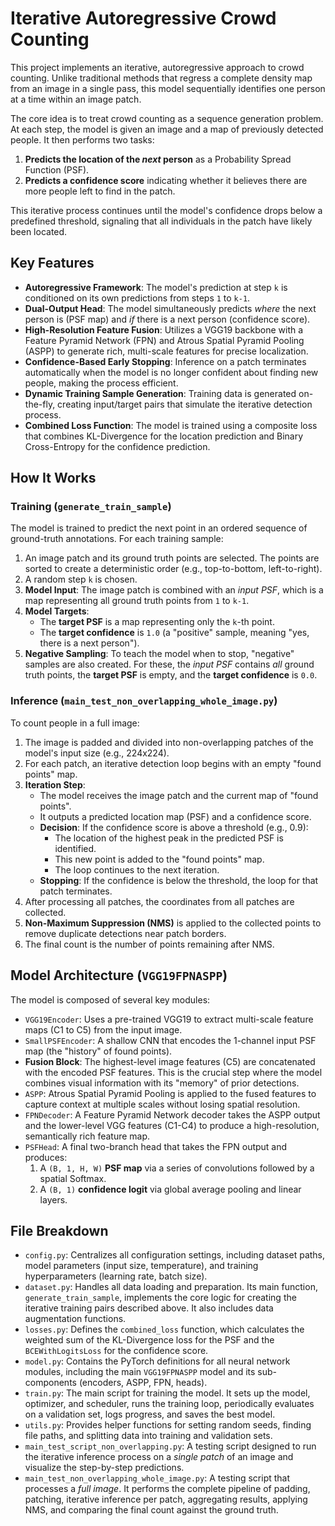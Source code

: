 # Iterative Autoregressive Crowd Counting

This project implements an iterative, autoregressive approach to crowd counting. Unlike traditional methods that regress a complete density map from an image in a single pass, this model sequentially identifies one person at a time within an image patch.

The core idea is to treat crowd counting as a sequence generation problem. At each step, the model is given an image and a map of previously detected people. It then performs two tasks:
1.  **Predicts the location of the *next* person** as a Probability Spread Function (PSF).
2.  **Predicts a confidence score** indicating whether it believes there are more people left to find in the patch.

This iterative process continues until the model's confidence drops below a predefined threshold, signaling that all individuals in the patch have likely been located.

## Key Features

-   **Autoregressive Framework**: The model's prediction at step `k` is conditioned on its own predictions from steps `1` to `k-1`.
-   **Dual-Output Head**: The model simultaneously predicts *where* the next person is (PSF map) and *if* there is a next person (confidence score).
-   **High-Resolution Feature Fusion**: Utilizes a VGG19 backbone with a Feature Pyramid Network (FPN) and Atrous Spatial Pyramid Pooling (ASPP) to generate rich, multi-scale features for precise localization.
-   **Confidence-Based Early Stopping**: Inference on a patch terminates automatically when the model is no longer confident about finding new people, making the process efficient.
-   **Dynamic Training Sample Generation**: Training data is generated on-the-fly, creating input/target pairs that simulate the iterative detection process.
-   **Combined Loss Function**: The model is trained using a composite loss that combines KL-Divergence for the location prediction and Binary Cross-Entropy for the confidence prediction.

## How It Works

### Training (`generate_train_sample`)

The model is trained to predict the next point in an ordered sequence of ground-truth annotations. For each training sample:
1.  An image patch and its ground truth points are selected. The points are sorted to create a deterministic order (e.g., top-to-bottom, left-to-right).
2.  A random step `k` is chosen.
3.  **Model Input**: The image patch is combined with an *input PSF*, which is a map representing all ground truth points from `1` to `k-1`.
4.  **Model Targets**:
    -   The **target PSF** is a map representing only the `k`-th point.
    -   The **target confidence** is `1.0` (a "positive" sample, meaning "yes, there is a next person").
5.  **Negative Sampling**: To teach the model when to stop, "negative" samples are also created. For these, the *input PSF* contains *all* ground truth points, the **target PSF** is empty, and the **target confidence** is `0.0`.

### Inference (`main_test_non_overlapping_whole_image.py`)

To count people in a full image:
1.  The image is padded and divided into non-overlapping patches of the model's input size (e.g., 224x224).
2.  For each patch, an iterative detection loop begins with an empty "found points" map.
3.  **Iteration Step**:
    -   The model receives the image patch and the current map of "found points".
    -   It outputs a predicted location map (PSF) and a confidence score.
    -   **Decision**: If the confidence score is above a threshold (e.g., 0.9):
        -   The location of the highest peak in the predicted PSF is identified.
        -   This new point is added to the "found points" map.
        -   The loop continues to the next iteration.
    -   **Stopping**: If the confidence is below the threshold, the loop for that patch terminates.
4.  After processing all patches, the coordinates from all patches are collected.
5.  **Non-Maximum Suppression (NMS)** is applied to the collected points to remove duplicate detections near patch borders.
6.  The final count is the number of points remaining after NMS.

## Model Architecture (`VGG19FPNASPP`)

The model is composed of several key modules:
-   `VGG19Encoder`: Uses a pre-trained VGG19 to extract multi-scale feature maps (C1 to C5) from the input image.
-   `SmallPSFEncoder`: A shallow CNN that encodes the 1-channel input PSF map (the "history" of found points).
-   **Fusion Block**: The highest-level image features (C5) are concatenated with the encoded PSF features. This is the crucial step where the model combines visual information with its "memory" of prior detections.
-   `ASPP`: Atrous Spatial Pyramid Pooling is applied to the fused features to capture context at multiple scales without losing spatial resolution.
-   `FPNDecoder`: A Feature Pyramid Network decoder takes the ASPP output and the lower-level VGG features (C1-C4) to produce a high-resolution, semantically rich feature map.
-   `PSFHead`: A final two-branch head that takes the FPN output and produces:
    1.  A `(B, 1, H, W)` **PSF map** via a series of convolutions followed by a spatial Softmax.
    2.  A `(B, 1)` **confidence logit** via global average pooling and linear layers.

## File Breakdown

-   `config.py`: Centralizes all configuration settings, including dataset paths, model parameters (input size, temperature), and training hyperparameters (learning rate, batch size).
-   `dataset.py`: Handles all data loading and preparation. Its main function, `generate_train_sample`, implements the core logic for creating the iterative training pairs described above. It also includes data augmentation functions.
-   `losses.py`: Defines the `combined_loss` function, which calculates the weighted sum of the KL-Divergence loss for the PSF and the `BCEWithLogitsLoss` for the confidence score.
-   `model.py`: Contains the PyTorch definitions for all neural network modules, including the main `VGG19FPNASPP` model and its sub-components (encoders, ASPP, FPN, heads).
-   `train.py`: The main script for training the model. It sets up the model, optimizer, and scheduler, runs the training loop, periodically evaluates on a validation set, logs progress, and saves the best model.
-   `utils.py`: Provides helper functions for setting random seeds, finding file paths, and splitting data into training and validation sets.
-   `main_test_script_non_overlapping.py`: A testing script designed to run the iterative inference process on a *single patch* of an image and visualize the step-by-step predictions.
-   `main_test_non_overlapping_whole_image.py`: A testing script that processes a *full image*. It performs the complete pipeline of padding, patching, iterative inference per patch, aggregating results, applying NMS, and comparing the final count against the ground truth.
